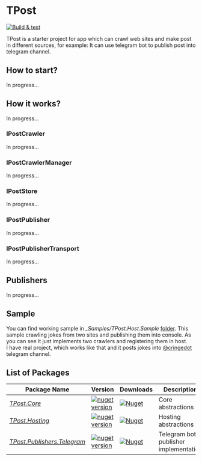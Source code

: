 # TPost

[![Build & test](https://github.com/nazarovsa/TPost/actions/workflows/dotnet-core.yml/badge.svg)](https://github.com/nazarovsa/TPost/actions/workflows/dotnet-core.yml)

TPost is a starter project for app which can crawl web sites and make post in different sources, for example: It can use telegram bot to publish post into telegram channel.

## How to start?
In progress...

## How it works?

In progress...

### IPostCrawler

In progress...

### IPostCrawlerManager

In progress...

### IPostStore

In progress...

### IPostPublisher

In progress...

### IPostPublisherTransport

In progress...

## Publishers

In progress...

## Sample
You can find working sample in *_Samples/TPost.Host.Sample* [folder](https://github.com/nazarovsa/TPost/tree/main/_Samples/TPost.WebHost.Sample).
This sample crawling jokes from two sites and publishing them into console. As you can see it just implements two crawlers and registering them in host.  
I have real project, which works like that and it posts jokes into [@cringedot](https://t.me/cringedot) telegram channel.

## List of Packages
| Package Name                                                                             | Version                                                                                                                                 | Downloads                                                                                                                                       | Description                           |
|------------------------------------------------------------------------------------------|-----------------------------------------------------------------------------------------------------------------------------------------|-------------------------------------------------------------------------------------------------------------------------------------------------|---------------------------------------|
| *[TPost.Core](https://www.nuget.org/packages/TPost.Core/)*                               | [![nuget version](https://img.shields.io/nuget/v/TPost.Core)](https://www.nuget.org/packages/TPost.Core/)                               | [![Nuget](https://img.shields.io/nuget/dt/TPost.Core?color=%2300000)](https://www.nuget.org/packages/TPost.Core/)                               | Core abstractions                     |
| *[TPost.Hosting](https://www.nuget.org/packages/TPost.Hosting/)*                         | [![nuget version](https://img.shields.io/nuget/v/TPost.Hosting)](https://www.nuget.org/packages/TPost.Hosting/)                         | [![Nuget](https://img.shields.io/nuget/dt/TPost.Hosting?color=%2300000)](https://www.nuget.org/packages/TPost.Hosting/)                         | Hosting abstractions                  |
| *[TPost.Publishers.Telegram](https://www.nuget.org/packages/TPost.Publishers.Telegram/)* | [![nuget version](https://img.shields.io/nuget/v/TPost.Publishers.Telegram)](https://www.nuget.org/packages/TPost.Publishers.Telegram/) | [![Nuget](https://img.shields.io/nuget/dt/TPost.Publishers.Telegram?color=%2300000)](https://www.nuget.org/packages/TPost.Publishers.Telegram/) | Telegram bot publisher implementation |
